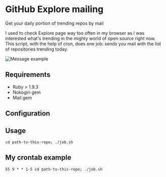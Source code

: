 GitHub Explore mailing
======================

Get your daily portion of trending repos by mail

I used to check Explore page way too often in my browser as I was interested what's trending in the mighty world of open source right now. This script, with the help of cron, does one job: sends you mail with the list of repositories trending today. 

![Message example](http://cl.ly/image/2M2J0x1Q0X0Q)

## Requirements
- Ruby > 1.9.3
- Nokogiri gem
- Mail gem

## Configuration

## Usage
    cd path-to-this-repo; ./job.sh 

## My crontab example
    55 9 * * 1-5 cd path-to-this-repo; ./job.sh

